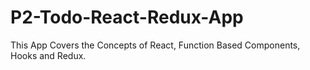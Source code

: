 # P2-Todo-React-Redux-App
This App Covers the Concepts of React, Function Based Components, Hooks and Redux.
